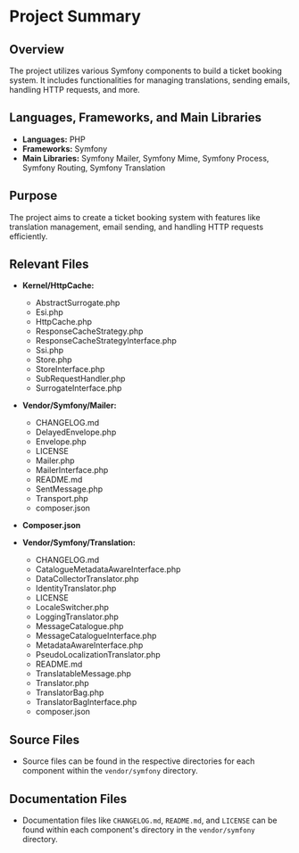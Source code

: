 # Project Summary

## Overview
The project utilizes various Symfony components to build a ticket booking system. It includes functionalities for managing translations, sending emails, handling HTTP requests, and more.

## Languages, Frameworks, and Main Libraries
- **Languages:** PHP
- **Frameworks:** Symfony
- **Main Libraries:** Symfony Mailer, Symfony Mime, Symfony Process, Symfony Routing, Symfony Translation

## Purpose
The project aims to create a ticket booking system with features like translation management, email sending, and handling HTTP requests efficiently.

## Relevant Files
- **Kernel/HttpCache:**
  - AbstractSurrogate.php
  - Esi.php
  - HttpCache.php
  - ResponseCacheStrategy.php
  - ResponseCacheStrategyInterface.php
  - Ssi.php
  - Store.php
  - StoreInterface.php
  - SubRequestHandler.php
  - SurrogateInterface.php

- **Vendor/Symfony/Mailer:**
  - CHANGELOG.md
  - DelayedEnvelope.php
  - Envelope.php
  - LICENSE
  - Mailer.php
  - MailerInterface.php
  - README.md
  - SentMessage.php
  - Transport.php
  - composer.json

- **Composer.json**

- **Vendor/Symfony/Translation:**
  - CHANGELOG.md
  - CatalogueMetadataAwareInterface.php
  - DataCollectorTranslator.php
  - IdentityTranslator.php
  - LICENSE
  - LocaleSwitcher.php
  - LoggingTranslator.php
  - MessageCatalogue.php
  - MessageCatalogueInterface.php
  - MetadataAwareInterface.php
  - PseudoLocalizationTranslator.php
  - README.md
  - TranslatableMessage.php
  - Translator.php
  - TranslatorBag.php
  - TranslatorBagInterface.php
  - composer.json

## Source Files
- Source files can be found in the respective directories for each component within the `vendor/symfony` directory.

## Documentation Files
- Documentation files like `CHANGELOG.md`, `README.md`, and `LICENSE` can be found within each component's directory in the `vendor/symfony` directory.